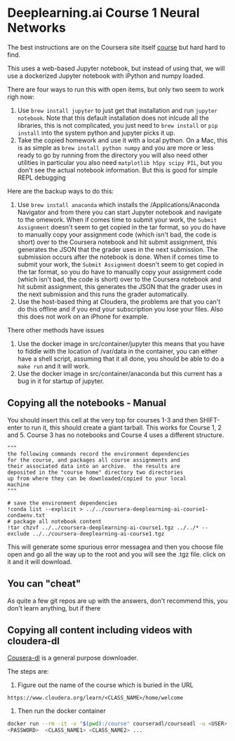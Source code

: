 # Deeplearning.ai Course 1 Neural Networks

The best instructions are on the Coursera site itself
[course](https://www.coursera.org/learn/neural-networks-deep-learning/discussions/all/threads/29j3DW9WEeiqiRKZ5Tzn-A/replies/jvhgGG9XEeie7g7c09Nfsg?sort=createdAtAsc&page=1)
but hard hard to find.

This uses a web-based Jupyter notebook, but instead of using that, we will use a
dockerized Jupyter notebook with iPython and numpy loaded.

There are four ways to run this with open items, but only two seem to work righ
now:

1. Use `brew install jupyter` to just get that installation and run `jupyter
   notebook`. Note that this default installation does not inlcude all the
   libraries, this is not complicated, you just need to `brew install` or `pip
   install` into the system python and jupyter picks it up.
1. Take the copied homework and use it with a local python. On a Mac, this is as
   simple as `brew install python numpy` and you are more or less ready to go by
   running from the directory you will also need other utilities in particular you
   also need `matplotlib h5py scipy PIL`, but you don't see the actual notebook
   information. But this is good for simple REPL debugging

Here are the backup ways to do this:

1. Use `brew install anaconda` which installs the /Applications/Anaconda
   Navigator and from there you can start Jupyter notebook and navigate to the
   omework. When if comes time to submit your work, the `Submit Assignment` doesn't
   seem to get copied in the tar format, so you do have to manually copy your
   assignment code (which isn't bad, the code is short) over to the Coursera
   notebook and hit submit assignment, this generates the JSON that the grader uses
   in the next submission. The submission occurs after the notebook is done. When
   if comes time to submit your work, the `Submit Assignment` doesn't seem to get
   copied in the tar format, so you do have to manually copy your assignment code
   (which isn't bad, the code is short) over to the Coursera notebook and hit
   submit assignment, this generates the JSON that the grader uses in the next
   submission and this runs the grader automatically.
1. Use the host-based thing at Cloudera, the problems are that you can't do this
   offline and if you end your subscription you lose your files. Also this does
   not work on an iPhone for example.

There other methods have issues

1. Use the docker image in src/container/jupyter this means that you have to
   fiddle with the location of /var/data in the container, you can either have a
   shell script, assuming that it all done, you should be able to do a `make run`
   and it will work.
1. Use the docker image in src/container/anaconda but this current has a bug in
   it for startup of jupyter.

## Copying all the notebooks - Manual

You should insert this cell at the very top for courses 1-3 and then SHIFT-enter
to run it, this should create a giant tarball. This works for Course 1, 2 and 5.
Course 3 has no notebooks and Course 4 uses a different structure.

```
"""
the following commands record the environment dependencies
for the course, and packages all course assignments and
their associated data into an archive.  the results are
deposited in the "course home" directory two directories
up from where they can be downloaded/copied to your local
machine
"""

# save the environment dependencies
!conda list --explicit > ../../coursera-deeplearning-ai-course1-condaenv.txt
# package all notebook content
!tar chzvf ../../coursera-deeplearning-ai-course1.tgz ../../* --exclude ../../coursera-deeplearning-ai-course1.tgz
```

This will generate some spurious error messagea and then you choose file open
and go all the way up to the root and you will see the .tgz file. click on it
and it will download.

## You can "cheat"

As quite a few git repos are up with the answers, don't recommend this, you
don't learn anything, but if there

## Copying all content including videos with cloudera-dl

[Cousera-dl](https://github.com/coursera-dl/coursera-dl) is a general purpose downloader.

The steps are:

1. Figure out the name of the course which is buried in the URL

`https://www.cloudera.org/learn/<CLASS_NAME>/home/welcome`

1. Then run the docker container

```bash
docker run --rm -it -v "$(pwd):/course" courseradl/courseadl -u <USER> -p \
<PASSWORD>  <CLASS_NAME1> <CLASS_NAME2> ...
```
